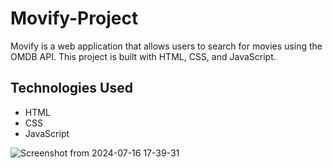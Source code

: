 # Movify-Project
Movify is a web application that allows users to search for movies using the OMDB API. This project is built with HTML, CSS, and JavaScript.

## Technologies Used

- HTML
- CSS
- JavaScript


![Screenshot from 2024-07-16 17-39-31](https://github.com/user-attachments/assets/59eb1b61-b990-4aea-8f31-ab29f3131c4b)
